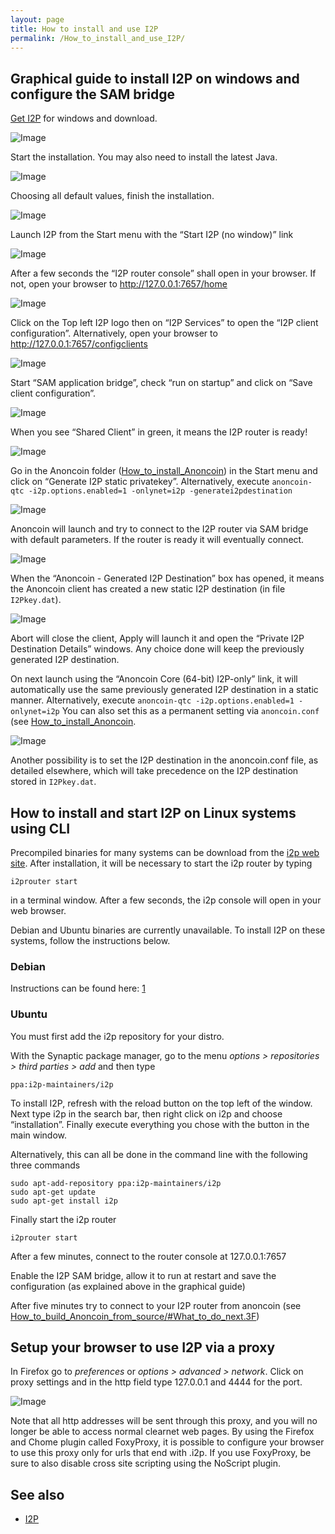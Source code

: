 ```yaml
---
layout: page
title: How to install and use I2P
permalink: /How_to_install_and_use_I2P/
---
```


Graphical guide to install I2P on windows and configure the SAM bridge
----------------------------------------------------------------------

[Get I2P](https://geti2p.net/en/download) for windows and download.



![Image](/img/I2P1.PNG)

Start the installation. You may also need to install the latest Java.

![Image](/img/I2P2.PNG)

Choosing all default values, finish the installation.

![Image](/img/I2P3.PNG)

Launch I2P from the Start menu with the “Start I2P (no window)” link

![Image](/img/I2P4.PNG)

After a few seconds the “I2P router console” shall open in your browser. If not, open your browser to <http://127.0.0.1:7657/home>

![Image](/img/I2P5.PNG)

Click on the Top left I2P logo then on “I2P Services” to open the “I2P client configuration”. Alternatively, open your browser to <http://127.0.0.1:7657/configclients>

![Image](/img/I2P6.PNG)

Start “SAM application bridge”, check “run on startup” and click on “Save client configuration”.

![Image](/img/I2P7.png)

When you see “Shared Client” in green, it means the I2P router is ready!

![Image](/img/I2P8.png)

Go in the Anoncoin folder ([How_to_install_Anoncoin](/How_to_install_Anoncoin/)) in the Start menu and click on “Generate I2P static privatekey”. Alternatively, execute `anoncoin-qtc -i2p.options.enabled=1 -onlynet=i2p -generatei2pdestination`

![Image](/img/I2P9.png)

Anoncoin will launch and try to connect to the I2P router via SAM bridge with default parameters. If the router is ready it will eventually connect.

![Image](/img/I2P10.png)

When the “Anoncoin - Generated I2P Destination” box has opened, it means the Anoncoin client has created a new static I2P destination (in file `I2Pkey.dat`).

![Image](/img/I2P11.png)

Abort will close the client, Apply will launch it and open the “Private I2P Destination Details” windows. Any choice done will keep the previously generated I2P destination.

On next launch using the “Anoncoin Core (64-bit) I2P-only” link, it will automatically use the same previously generated I2P destination in a static manner. Alternatively, execute `anoncoin-qtc -i2p.options.enabled=1 -onlynet=i2p` You can also set this as a permanent setting via `anoncoin.conf` (see [How_to_install_Anoncoin](/How_to_install_Anoncoin/).

![Image](/img/Install8.png)

Another possibility is to set the I2P destination in the anoncoin.conf file, as detailed elsewhere, which will take precedence on the I2P destination stored in `I2Pkey.dat`.

How to install and start I2P on Linux systems using CLI
-------------------------------------------------------

Precompiled binaries for many systems can be download from the [i2p web site](https://geti2p.net/en/download). After installation, it will be necessary to start the i2p router by typing

```
i2prouter start
```

in a terminal window. After a few seconds, the i2p console will open in your web browser.

Debian and Ubuntu binaries are currently unavailable. To install I2P on these systems, follow the instructions below.

### Debian

Instructions can be found here: [1](https://geti2p.net/en/download/debian)

### Ubuntu

You must first add the i2p repository for your distro.

With the Synaptic package manager, go to the menu *options &gt; repositories &gt; third parties &gt; add* and then type

```
ppa:i2p-maintainers/i2p
```

To install I2P, refresh with the reload button on the top left of the window. Next type i2p in the search bar, then right click on i2p and choose “installation”. Finally execute everything you chose with the button in the main window.

Alternatively, this can all be done in the command line with the following three commands

```
sudo apt-add-repository ppa:i2p-maintainers/i2p
sudo apt-get update
sudo apt-get install i2p
```

Finally start the i2p router

```
i2prouter start
```

After a few minutes, connect to the router console at 127.0.0.1:7657

Enable the I2P SAM bridge, allow it to run at restart and save the configuration (as explained above in the graphical guide)

After five minutes try to connect to your I2P router from anoncoin (see [How_to_build_Anoncoin_from_source/#What_to_do_next.3F](/How_to_build_Anoncoin_from_source/#What_to_do_next.3F))

Setup your browser to use I2P via a proxy
-----------------------------------------

In Firefox go to *preferences* or *options &gt; advanced &gt; network*. Click on proxy settings and in the http field type 127.0.0.1 and 4444 for the port.

![Image](/img/Firefox_proxyports.jpg)

Note that all http addresses will be sent through this proxy, and you will no longer be able to access normal clearnet web pages. By using the Firefox and Chome plugin called FoxyProxy, it is possible to configure your browser to use this proxy only for urls that end with .i2p. If you use FoxyProxy, be sure to also disable cross site scripting using the NoScript plugin.

See also
--------

-   [I2P](/I2P/)
